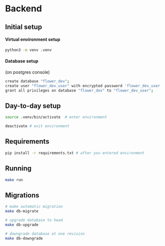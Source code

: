 # Backend

## Initial setup


#### Virtual environment setup
```bash
python3 -m venv .venv
```

#### Database setup
(on postgres console)
```bash
create database "flower_dev";
create user "flower_dev_user" with encrypted password 'flower_dev_user';
grant all privileges on database "flower_dev" to "flower_dev_user";
```

## Day-to-day setup

```bash
source .venv/bin/activate  # enter environment
```

```bash
deactivate # exit environment
```

## Requirements

```bash
pip install -r requirements.txt # after you entered environment
```

## Running

```bash
make run
```

## Migrations

```bash
# make automatic migration
make db-migrate

# upgrade database to head
make db-upgrade

# downgrade database at one revision
make db-downgrade
```
